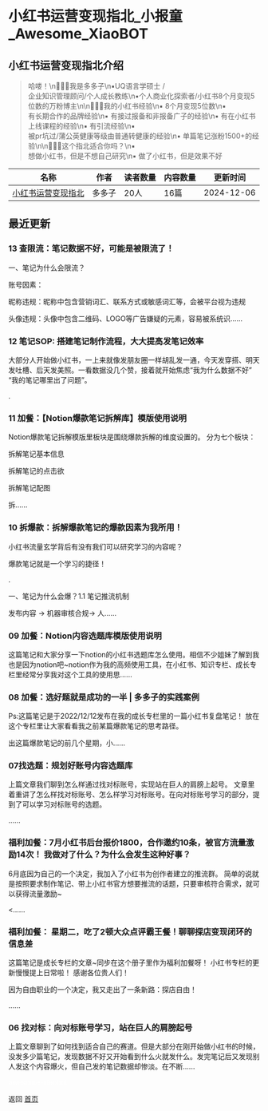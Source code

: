 # 小红书运营变现指北_小报童_Awesome_XiaoBOT

## 小红书运营变现指北介绍
> 哈喽！\n🧚🏻‍♀️我是多多子\n▪︎UQ语言学硕士 /  
企业知识管理顾问/个人成长教练\n▪︎个人商业化探索者/小红书8个月变现5位数的万粉博主\n\n🤹🏻‍♀️我的小红书经验\n▪︎ 8个月变现5位数\n▪︎  
有长期合作的品牌经验\n▪︎ 有接过报备和非报备广子的经验\n▪︎ 有在小红书上线课程的经验\n▪︎ 有引流经验\n▪︎  
被pr坑过/蒲公英健康等级由普通转健康的经验\n▪︎ 单篇笔记涨粉1500+的经验\n\n🤹🏻‍♀️这个指北适合你吗？\n▪︎  
想做小红书，但是不想自己研究\n▪︎ 做了小红书，但是效果不好  
  


|名称|作者|读者数量|内容数量|更新时间|
|---|---|---|---|---|
|[小红书运营变现指北](https://xiaobot.net/p/doris_red6688?refer=0b133df9-27dc-423b-8101-639049001c13)|多多子|20人|16篇|2024-12-06|

## 最近更新
### 13 查限流：笔记数据不好，可能是被限流了！

一、笔记为什么会限流？

账号因素：

昵称违规：昵称中包含营销词汇、联系方式或敏感词汇等，会被平台视为违规

头像违规：头像中包含二维码、LOGO等广告嫌疑的元素，容易被系统识......

### 12 笔记SOP: 搭建笔记制作流程，大大提高发笔记效率

大部分人开始做小红书，一上来就像发朋友圈一样胡乱发一通，今天发穿搭、明天发吐槽、后天发美照。一看数据没几个赞，接着就开始焦虑“我为什么数据不好”
“我的笔记哪里出了问题”。

.

### 11 加餐：【Notion爆款笔记拆解库】模版使用说明

Notion爆款笔记拆解模版里板块是围绕爆款拆解的维度设置的。 分为七个板块：

拆解笔记基本信息

拆解笔记的点击欲

拆解笔记配图

拆......

### 10 拆爆款：拆解爆款笔记的爆款因素为我所用！

小红书流量玄学背后有没有我们可以研究学习的内容呢？

爆款笔记就是一个学习的捷径！

.

一、笔记为什么会爆？1.1 笔记推流机制

发布内容 → 机器审核合规→ 人......

### 09 加餐：Notion内容选题库模版使用说明

这篇笔记和大家分享一下notion的小红书选题库怎么使用。相信不少姐妹了解到我也是因为notion吧~notion作为我的高频使用工具，在小红书、知识专栏、成长专栏里经常分享我对这个工具的使用思......

### 08 加餐：选好题就是成功的一半 | 多多子的实践案例

Ps:这篇笔记是于2022/12/12发布在我的成长专栏里的一篇小红书复盘笔记！ 放在这个专栏里让大家看看我之前某篇爆款笔记的思考路径。

出这篇爆款笔记的前几个星期，小......

### 07找选题：规划好账号内容选题库

上篇文章我们聊到怎么样通过找对标账号，实现站在巨人的肩膀上起号。
文章里着重讲了怎么样找对标账号、怎么样学习对标账号。在向对标账号学习的部分，提到了可以学习对标账号的选题。

......

### 福利加餐：7月小红书后台报价1800，合作邀约10条，被官方流量激励14次！ 我做对了什么？为什么会发生这种好事？

6月底因为自己的一个决定，我加入了小红书为创作者建立的推流群。
简单的说就是按照要求制作笔记、带上小红书官方想要推流的话题，只要审核符合需求，就可以获得流量激励~

<......

### 福利加餐： 星期二，吃了2顿大众点评霸王餐！聊聊探店变现闭环的信息差

这篇笔记是成长专栏的文章~同步在这个册子里作为福利加餐呀！ 小红书专栏的更新慢慢提上日常啦！ 感谢各位贵人们！

因为自由职业的一个决定，我又走出了一条新路：探店自由！

......

### 06 找对标：向对标账号学习，站在巨人的肩膀起号

上篇文章聊到了如何找到适合自己的赛道。但是大部分在刚开始做小红书的时候，没发多少篇笔记，发现数据不好又开始看到什么火就发什么。发完笔记后又发现别人发这个内容爆火，但自己发的笔记数据却惨淡。在不断......


<a href="https://github.com/Reno9527/awesome-xiaobot" style="color: white; text-decoration: none;">awesome-xiaobot</a>

返回 [首页](../README.md)
